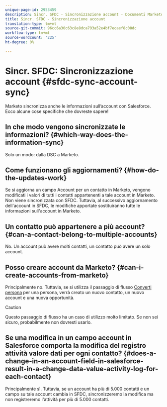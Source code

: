```yaml
---
unique-page-id: 2953459
description: Sincr. SFDC - Sincronizzazione account - Documenti Marketo - Documentazione prodotto
title: Sincr. SFDC - Sincronizzazione account
translation-type: tm+mt
source-git-commit: 96cc6a30c63c8e8dca793a52e4bf7ecaef8c08dc
workflow-type: tm+mt
source-wordcount: '225'
ht-degree: 0%

---
```



# Sincr. SFDC: Sincronizzazione account {#sfdc-sync-account-sync}

Marketo sincronizza anche le informazioni sull’account con Salesforce. Ecco alcune cose specifiche che dovreste sapere!

## In che modo vengono sincronizzate le informazioni? {#which-way-does-the-information-sync}

Solo un modo: dalla DSC a Marketo.

## Come funzionano gli aggiornamenti? {#how-do-the-updates-work}

Se si aggiorna un campo Account per un contatto in Marketo, vengono modificati i valori di tutti i contatti appartenenti a tale account in Marketo. Non viene sincronizzata con SFDC. Tuttavia, al successivo aggiornamento dell&#39;account in SFDC, le modifiche apportate sostituiranno tutte le informazioni sull&#39;account in Marketo.

## Un contatto può appartenere a più account?  {#can-a-contact-belong-to-multiple-accounts}

No. Un account può avere molti contatti, un contatto può avere un solo account.

## Posso creare account da Marketo? {#can-i-create-accounts-from-marketo}

Principalmente no. Tuttavia, se si utilizza il passaggio di flusso [Converti persona](../../../../product-docs/core-marketo-concepts/smart-campaigns/flow-actions/convert-person.md) per una persona, verrà creato un nuovo contatto, un nuovo account e una nuova opportunità.

>[!CAUTION]
>
>Questo passaggio di flusso ha un caso di utilizzo molto limitato. Se non sei sicuro, probabilmente non dovresti usarlo.

## Se una modifica in un campo account in Salesforce comporta la modifica del registro attività valore dati per ogni contatto?  {#does-a-change-in-an-account-field-in-salesforce-result-in-a-change-data-value-activity-log-for-each-contact}

Principalmente sì. Tuttavia, se un account ha più di 5.000 contatti e un campo su tale account cambia in SFDC, sincronizzeremo la modifica ma non registreremo l&#39;attività per più di 5.000 contatti.
